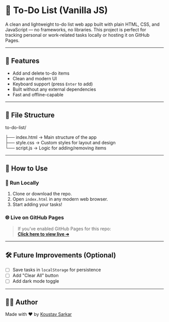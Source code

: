 # 📝 To‑Do List (Vanilla JS)

A clean and lightweight to-do list web app built with plain HTML, CSS, and JavaScript — no frameworks, no libraries. This project is perfect for tracking personal or work-related tasks locally or hosting it on GitHub Pages.

---

## 🔧 Features

- Add and delete to-do items
- Clean and modern UI
- Keyboard support (press `Enter` to add)
- Built without any external dependencies
- Fast and offline-capable

---

## 📁 File Structure

to-do-list/

├── index.html      → Main structure of the app  
├── style.css       → Custom styles for layout and design  
└── script.js       → Logic for adding/removing items

---

## 🚀 How to Use

### 📌 Run Locally
1. Clone or download the repo.
2. Open `index.html` in any modern web browser.
3. Start adding your tasks!

### 🌐 Live on GitHub Pages
> If you’ve enabled GitHub Pages for this repo:  
**[Click here to view live ➜](https://koustavcodes.github.io/to-do-list-app/)**  
---

## 🛠️ Future Improvements (Optional)
- [ ] Save tasks in `localStorage` for persistence
- [ ] Add "Clear All" button
- [ ] Add dark mode toggle

---

## 🧑‍💻 Author

Made with ❤️ by [Koustav Sarkar](https://github.com/koustavcodes)